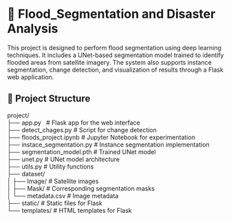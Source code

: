 # 🌊 Flood_Segmentation and Disaster Analysis

This project is designed to perform flood segmentation using deep learning techniques. It includes a UNet-based segmentation model trained to identify flooded areas from satellite imagery. The system also supports instance segmentation, change detection, and visualization of results through a Flask web application.


## 📁 Project Structure

project/ <br>
├── app.py &nbsp;                # Flask app for the web interface <br>
├── detect_chages.py             # Script for change detection <br>
├── floods_project.ipynb         # Jupyter Notebook for experimentation <br>
├── instace_segmentation.py      # Instance segmentation implementation <br>
├── segmentation_model.pth       # Trained UNet model <br>
├── unet.py                      # UNet model architecture <br>
├── utils.py                     # Utility functions <br>
├── dataset/ <br>
│ ├── Image/                     # Satellite images <br>
│ ├── Mask/                      # Corresponding segmentation masks <br>
│ └── metadata.csv               # Image metadata <br>
├── static/                      # Static files for Flask <br>
└── templates/                   # HTML templates for Flask <br>
